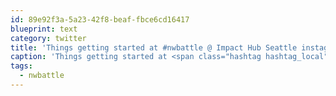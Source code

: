 ```yaml
---
id: 89e92f3a-5a23-42f8-beaf-fbce6cd16417
blueprint: text
category: twitter
title: 'Things getting started at #nwbattle @ Impact Hub Seattle instagram.com/p/h2KoFrkgy3/'
caption: 'Things getting started at <span class="hashtag hashtag_local">#<a href="http://tweettemp.darylchymko.ca/?tag=nwbattle">nwbattle</a> @ Impact Hub Seattle <a href="http://instagram.com/p/h2KoFrkgy3/" title="http://instagram.com/p/h2KoFrkgy3/" class="link link_untco">instagram.com/p/h2KoFrkgy3/</a>'
tags:
  - nwbattle
---
```


